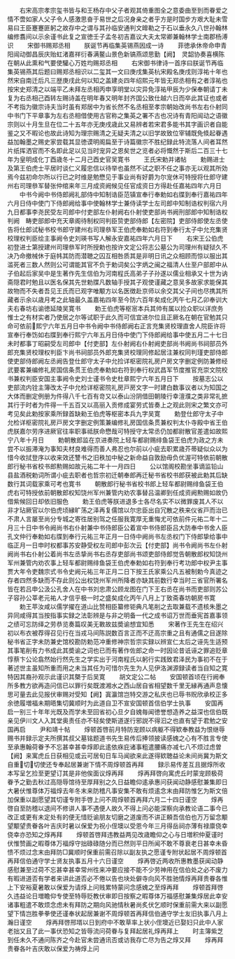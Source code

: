 <!-- { "loadSidebar": true } -->
　　右宋高宗孝宗玺书皆与和王杨存中父子者观其倚重图全之意委曲至到而眷爱之情不啻如家人父子令人感激思奋于易世之后况身亲之者乎方是时国步方艰大耻未雪易曰王臣蹇蹇匪躬之故存中之谓与其孙临安通判文皥勒之于石以垂永久八世孙翰林编修翥间以示余谨书此复之宣徳壬子孟冬初吉嘉议大夫太常卿兼翰林学士南郡杨溥识
　　宋御书赐郑丞相
　　朕诞节再临集英锡燕因成一诗
　　菲徳承休帝命申青阳闿动御昌辰庆贻虹渚嘉祥衍春满鳌山景色新镐燕颂思勤【阙】　灵韶协奏喜横陈在朝从此熏和气要使驩心万姓均赐郑丞相
　　右宋御书律诗一首序曰朕诞节再临集英锡燕其后题曰赐郑丞相识以二玺其一文曰庚戌集英杭宋殿名庚戌则淳祐十年也然宋自南迁后凡三歴庚戌此何以知之盖建炎四年绍熙元年皆无郑丞相有之者淳祐也按宋史郑清之以端平乙未拜左丞相丙申享明堂以灾异免淳祐甲辰为少保奉朝请丁未复为右丞相己酉转左赐诗盖在明年春又明年封齐国公致仕越六日而卒此其证也或者不考指为徽宗诗夫当时虽有郑居中为省长然不名丞相至孝宗朝始改尚书左右仆射同中书门下平章事为左右丞相借使用古官称之集英之署不古也况诗有青阳闿动之语徽宗则以十月生旦在位二十五年亦无庚戌歳此又易辨者若宋君多能书其字画识者自能鉴之又不暇论也故此诗知为理宗赐清之无疑夫清之以旧学故致位宰辅既免倐起眷遇益加翰墨之赐史家尝载其显徳谟明阁扁至于诗篇徽宗不胜纪録此特流落人间者耳然片纸挥洒官而不名即此足以见当时宠异之恩矣世之览者必将慨然于斯后二百三十七年为皇明成化丁酉歳冬十二月己酉史官吴寛书
　　王氏宋勅并诸帖
　　勅赐进士及第王伯虎士平居时谈仁义履忠信以待举也虽然不试之职不任之事亦无以观其所効焉今兹初命尔所以行已之时维是勉懋见于事业尚有好爵为尔宠休可特授将仕郎守建州右司理叅军替张仲绾来年三月成资阙候见任官成资日方得赴任嘉祐四年六月日
　　中书今阙中书侍郎阙礼部侍中知制诰臣范镇宣奉行奉勅如右牒到奉行嘉祐四年六月日侍中使门下侍郎阙给事中使翰林学士兼侍读学士左司郎中知制诰权判宿六月九日都事李尧民受左司郎中付吏部左仆射阙右仆射使吏部尚书阙刑部郎中知制诰权判阙　畴吏部郎中充天章阁待制权同判臣贽吏部侍郎【左密院】吏部侍郎使左丞使告将仕郎试秘书校书郎守建州右司理叅军王伯虎奉勅如右符到奉行太子中允充集贤校理权判臣绘主事阙令史刘瑛书写人解永安嘉祐四年六月日下
　　右宋王公伯虎初登进士第授建州司理叅军时所授勅也按许文定公将志公墓公为司理州有疑狱久不决乃命撤械休于庭帏其防而潜聴之囚互相咎质其是非明日讯之众相顾而惊以服出其滥死者三数人然则公可谓能其官不负于勅词矣公字炳之闽之福清人仕至户部郎中从子伯起后家吴中是生著作先生信伯为河南程氏高弟子子孙遂以儒业相承又十世为讷斋隠君时勉且以医名保其先世勅牒凡数轴手授其子观使谨藏之意吴多故家求能保其故物而不失者吾见王氏而已观字唯颙方以名医徴赴京师以余交其父子间也尽携其所藏者示余以歳月考之此轴最久盖嘉祐四年至今防六百年矣成化丙午七月乙卯奉训大夫右春坊右谕徳延陵吴寛书
　　勅王伯虎等枢宻本兵其帅有属以捡众职以详庶务惟士之有材实者乃使居之尔等试职于此久而可信宜进尔位且正厥名在朝在官勉其只命可依前熙宁六年五月日中书令阙中书侍郎阙右正言充集贤校理直舍人院臣许将宣奉行奉饬如右牒到奉行熙宁六年五月日侍中使门下侍郎阙给事中使五月二十七日未时都事丁昭嗣受左司郎中【付吏部】左仆射阙右仆射阙吏部尚书阙尚书祠部员外郎充集贤校理权判臣卞尚书祠部员外郎充集贤校理同修起居注兼权同判瑾吏部侍郎使吏部侍郎阙左丞阙告登仕郎守太子中允捡详枢密院礼房户房文字删定例防兼修经武要畧兼编修礼房国信条贯王伯虎奉勅如右符到奉行权武昌军节度推官充崇文院校书兼权判臣安国主事阙令史刘士谨书令史杜章熙宁六年五月日下
　　按墓志公以吏部流内铨主簿改太子中允检详枢密院礼房戸房文字一时建白数事议者以为知国之大体而删定例册为件得八千七百有竒又以泰山汾阴借田朝陵行幸澶濮之类非常礼摭其行于时者为件得一千五百又以高丽入贡修成宴劳式皆奏上之观此则宋之繁文亦可考见矣此勅按家乘所録首缺勑王伯虎等枢密本兵九字吴寛
　　勅登仕郎守太子中允检详枢密院礼房戸房文字删定例策兼编修礼房国信条贯兼权判太仆寺殿中省王伯虎朕嘉尔劳序进厥官往率职事祗朕命懋哉可特授守太常丞仍加都尉散官差遣如故熙宁八年十月日
　　勅朝散郎监在京进奏院上轻车都尉赐绯鱼袋王伯虎为政之方未尝不以振滞淹为事知夫材良难得而善人弗忍也尔前以小疵去职累歳芥蒂疑似众以为惜今收拭登序以收来效还讐书之旧秩加中秘之新命益自敦励毋负优渥可特依前朝散郎行秘书省校书郎勲赐如故元祐二年十一月四日
　　公以馆阁校勘坐事谪监铅山县盐酒税勅词所谓小疵去职者也哲宗初迁朝奉郎再迁秘书省校书郎获被此勅其后缺数行其词载家乘可考也寛书
　　朝散郎行秘书省校书郎上轻车都尉赐绯鱼袋王伯虎右可特授依前朝散郎权知饶州军州兼管内劝农事替吕温卿到任成资阙勲赐如故仍借紫候回日却依旧服色
　　勅王伯虎等朕进退多士各尽名实不以微罪废其人不以非才玷厥官以尔伯虎顷縁旷荡之泽再复儒馆以尔忠臣出自冗散之秩来仪省戸而治已不肃人言屡至尚分专城之寄徃居别驾之任服我寛厚无重悔尤可依前件元祐二年十二月三十日中书令阙尚书右仆射兼中书侍郎臣公着宣中书侍郎臣吕大防奉中书舍人臣孔文仲行奉勅如右牒到奉行元祐三年正月一日侍中阙尚书左丞权门下侍郎挚给事中临正月一日申时权都事苏安静受权左司郎中彭次云【付吏部】尚书令阙尚书左仆射阙尚书右仆射公着尚书左丞挚尚书右丞存吏部尚书颂吏部侍郎觉告朝散郎权知饶州军州兼管内劝农事上轻车都尉赐绯鱼袋王伯虎奉勅如右符到奉行考功郎中权尹主事贾大年令吏魏宗式书令史阙元祐三年正月二日下按王氏家乘公凡五被制勅今真迹之存者四然多缺而不存此则公出权饶州军州所降者亦缺其前数行幸当时三省官所署名皆在若吕申公汲公孔舍人在中书刘忠肃公顾龙图在门下王右丞在尚书而吏部则苏公子容孙公莘老元祐人才信乎极一时之盛矣成化丙午八月上丁致斋春坊朝房书寛
　　勅王苹汝咸以儒学擢在道山比赞相臣纂修钜典凡笔削之去取兼载不遗核朱墨之异同咸得其当按指事实録之法彰辨是与非之明备一代之成书诏万世而垂宪首嘉事领之绩可忘防绎之劳恭览奏篇叹美无斁故兹奬谕想宜知悉
　　宋著作王先生在绍兴初以布衣被荐得召见行在当戎马间陈説数百言正而不迂高宗重之且有通儒之目遂除秘书省正字未防兼史馆校勘防勅范冲重修神宗哲宗实録以辨宣仁太后之诬先生适预其事笔削有力书成此其奬谕之词也已而有著作佐郎之命一时因论昔诋诬之罪追贬章惇蔡卞公论翕然始行然先生之学实出于河南程氏以躬行实践致君泽民为事初不在于著述世主虽知所重而用之未当其任为可惜尔先生为人见伊洛渊源録读者当自知之寛特因其裔孙观示此谨识其槩于后吴寛
　　胡文定公二帖
　　安国顿首顷在行阙奉所多教方欲再造问信已以罪行矣既渡湘水之西山居自省相望数千里无縁再通声息懐思可量去此见报伏审赐对受知【阙】寘瀛馆岂特交游之私庆也已辱书贶欣承校正多余徳履増福未期晤集切冀顺时为此道自卫不宣安国顿首信伯学士执事
　　安国再启一别三十年年光既及而学未至回省初心旦夕自媿毎闻徳誉想造养之益深也信伯既亲见伊川文人入其堂奥责任亦不轻矣使斯道遂行邪説不得汩之也直有望于君勉之安国再启
　　尹和靖十帖
　　焞顿首啓前月特防宠顾以病躯不得欵奉教益为恨继辱赐书并録示定夫所撰其叔父墓铭题道书先生易传后捧领披读感媿之心有不胜言专使至承惠翰荷眷予不忘甚幸甚幸焞即此逺依庥庇诸事粗遣腰痛亦减七八不烦过虑曽【阙】来寓虎丘日获相见或云可居旬日车马闻欲来此遂得欵聴益论未间尚冀为斯文自重切切使还专奉起居兼谢下情不周焞顿首再拜
　　録示易传差互且据焞所收本写呈乞捡至更望订其是非他俟面议焞再拜
　　焞再拜啓向寓虎丘时蒙宠顾极荷眷予之勤去秋过高隠辱馆待至厚拜别之久日益瞻仰逺承惠问获闻动静感慰兼集即日大暑伏惟尊体万福焞去年冬末来防稽凡事安集不敢有烦逺念末由拜防惟乞为斯文倍加保重以副愿望其切谨专附手啓上问不周焞顿首再拜六月二十四日谨空
　　焞再啓自至防稽以退间不修讲人事不遇便人故久不得上问必能深察向承教论语二事今已改正或更有未定处有的便无惜贬谕朋友切磨之道废而不讲正頼吾信伯也万万留念颙望颙望贵眷各叶吉庆时暑以保爱为祝小侄墺以受恩今年三月得岳祠亦薄有禄廪侥幸侥幸亦恐知之焞再拜
　　焞顿首啓拜违教益两见改歳瞻仰之心与日増积仲夏谨时伏惟赞画之暇尊体万福焞守拙碌碌随分而已然则平日所闻不敢不尊衰老日甚幸未昏愦不烦过念末由拜防□冀顺时保重前需召除以副友执之愿谨专附状起居不周焞顿首再拜信伯通守学士贤友执事五月十六日谨空
　　焞再啓近两收所惠教墨获闻动静感慰兼至过荷不忘甚幸甚幸常州徃来冲要应接不能不少劳神用在信伯处之必不废力有暇进道否有学者来讲此道否必不倦以告也块处僻寺向风不胜驰情焞再拜贵眷各惟上下安裕夏暑敢以保爱为请焞上问贱累特蒙问念感媿之至焞再拜
　　焞顿首拜啓久违益论日増瞻仰专使至特辱贬教伏审即日按察之暇尊体万福感慰兼集焞居此幸安诸事粗遣不敢烦念虑未有拜防之期向风驰情秋暑尚炙伏乞顺时保重前需大来以副愿望下情岂胜拳拳使还谨奉状起居兼谢不周焞顿首再拜信伯通守学士友旧执事八月上瀚日谨空
　　焞再拜啓邢壻以日到府中不敢草率上状小侄墺近已娶妇只此中人家老拙又且了此一事伏恐知之皆辱流问荷眷与复拜起居礼焞再拜上
　　时主簿紫芝到任未久不通问陈齐之今赴官未尝通讯否或访我存亡尽为告之焞又拜
　　焞再拜贵眷各叶吉庆敢以保爱为祷焞上问
